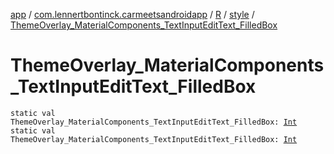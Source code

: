 [app](../../../index.md) / [com.lennertbontinck.carmeetsandroidapp](../../index.md) / [R](../index.md) / [style](index.md) / [ThemeOverlay_MaterialComponents_TextInputEditText_FilledBox](./-theme-overlay_-material-components_-text-input-edit-text_-filled-box.md)

# ThemeOverlay_MaterialComponents_TextInputEditText_FilledBox

`static val ThemeOverlay_MaterialComponents_TextInputEditText_FilledBox: `[`Int`](https://kotlinlang.org/api/latest/jvm/stdlib/kotlin/-int/index.html)
`static val ThemeOverlay_MaterialComponents_TextInputEditText_FilledBox: `[`Int`](https://kotlinlang.org/api/latest/jvm/stdlib/kotlin/-int/index.html)